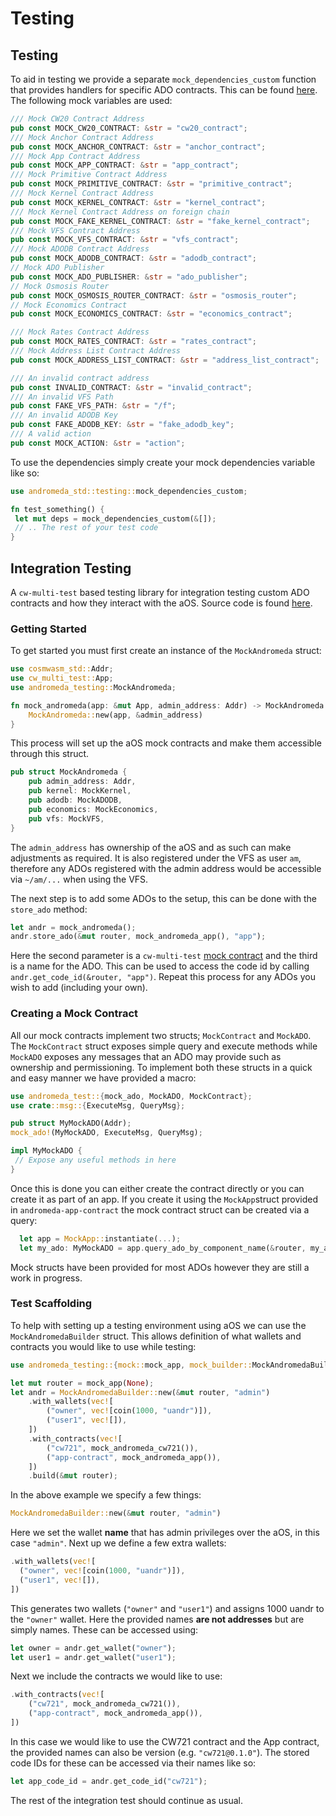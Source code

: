 # Testing

## Testing

To aid in testing we provide a separate `mock_dependencies_custom` function that provides handlers for specific ADO contracts. This can be found [here](https://github.com/andromedaprotocol/andromeda-core/blob/1.0.rc-1/packages/std/src/testing/mock\_querier.rs). The following mock variables are used:

```rust
/// Mock CW20 Contract Address
pub const MOCK_CW20_CONTRACT: &str = "cw20_contract";
/// Mock Anchor Contract Address
pub const MOCK_ANCHOR_CONTRACT: &str = "anchor_contract";
/// Mock App Contract Address
pub const MOCK_APP_CONTRACT: &str = "app_contract";
/// Mock Primitive Contract Address
pub const MOCK_PRIMITIVE_CONTRACT: &str = "primitive_contract";
/// Mock Kernel Contract Address
pub const MOCK_KERNEL_CONTRACT: &str = "kernel_contract";
/// Mock Kernel Contract Address on foreign chain
pub const MOCK_FAKE_KERNEL_CONTRACT: &str = "fake_kernel_contract";
/// Mock VFS Contract Address
pub const MOCK_VFS_CONTRACT: &str = "vfs_contract";
/// Mock ADODB Contract Address
pub const MOCK_ADODB_CONTRACT: &str = "adodb_contract";
// Mock ADO Publisher
pub const MOCK_ADO_PUBLISHER: &str = "ado_publisher";
// Mock Osmosis Router
pub const MOCK_OSMOSIS_ROUTER_CONTRACT: &str = "osmosis_router";
// Mock Economics Contract
pub const MOCK_ECONOMICS_CONTRACT: &str = "economics_contract";

/// Mock Rates Contract Address
pub const MOCK_RATES_CONTRACT: &str = "rates_contract";
/// Mock Address List Contract Address
pub const MOCK_ADDRESS_LIST_CONTRACT: &str = "address_list_contract";

/// An invalid contract address
pub const INVALID_CONTRACT: &str = "invalid_contract";
/// An invalid VFS Path
pub const FAKE_VFS_PATH: &str = "/f";
/// An invalid ADODB Key
pub const FAKE_ADODB_KEY: &str = "fake_adodb_key";
/// A valid action
pub const MOCK_ACTION: &str = "action";
```

To use the dependencies simply create your mock dependencies variable like so:

```rust
use andromeda_std::testing::mock_dependencies_custom;

fn test_something() {
 let mut deps = mock_dependencies_custom(&[]);
 // .. The rest of your test code
}
```

## Integration Testing

A `cw-multi-test` based testing library for integration testing custom ADO contracts and how they interact with the aOS. Source code is found [here](https://github.com/andromedaprotocol/andromeda-core/tree/1.0.rc-1/packages/andromeda-testing).

### Getting Started

To get started you must first create an instance of the `MockAndromeda` struct:

```rust
use cosmwasm_std::Addr;
use cw_multi_test::App;
use andromeda_testing::MockAndromeda;

fn mock_andromeda(app: &mut App, admin_address: Addr) -> MockAndromeda {
    MockAndromeda::new(app, &admin_address)
}
```

This process will set up the aOS mock contracts and make them accessible through this struct.

```rust
pub struct MockAndromeda {
    pub admin_address: Addr,
    pub kernel: MockKernel,
    pub adodb: MockADODB,
    pub economics: MockEconomics,
    pub vfs: MockVFS,
}
```

The `admin_address` has ownership of the aOS and as such can make adjustments as required. It is also registered under the VFS as user `am`, therefore any ADOs registered with the admin address would be accessible via `~/am/...` when using the VFS.

The next step is to add some ADOs to the setup, this can be done with the `store_ado` method:

```rust
let andr = mock_andromeda();
andr.store_ado(&mut router, mock_andromeda_app(), "app");
```

Here the second parameter is a `cw-multi-test` [mock contract](https://docs.rs/cw-multi-test/latest/cw\_multi\_test/trait.Contract.html) and the third is a name for the ADO. This can be used to access the code id by calling `andr.get_code_id(&router, "app")`. Repeat this process for any ADOs you wish to add (including your own).

### Creating a Mock Contract

All our mock contracts implement two structs; `MockContract` and `MockADO`. The `MockContract` struct exposes simple query and execute methods while `MockADO` exposes any messages that an ADO may provide such as ownership and permissioning. To implement both these structs in a quick and easy manner we have provided a macro:

```rust
use andromeda_test::{mock_ado, MockADO, MockContract};
use crate::msg::{ExecuteMsg, QueryMsg};

pub struct MyMockADO(Addr);
mock_ado!(MyMockADO, ExecuteMsg, QueryMsg);

impl MyMockADO {
 // Expose any useful methods in here
}
```

Once this is done you can either create the contract directly or you can create it as part of an app. If you create it using the `MockApp`struct provided in `andromeda-app-contract` the mock contract struct can be created via a query:

```rust
  let app = MockApp::instantiate(...);
  let my_ado: MyMockADO = app.query_ado_by_component_name(&router, my_ado_name);
```

Mock structs have been provided for most ADOs however they are still a work in progress.

### Test Scaffolding

To help with setting up a testing environment using aOS we can use the `MockAndromedaBuilder` struct. This allows definition of what wallets and contracts you would like to use while testing:

```rust
use andromeda_testing::{mock::mock_app, mock_builder::MockAndromedaBuilder};

let mut router = mock_app(None);
let andr = MockAndromedaBuilder::new(&mut router, "admin")
    .with_wallets(vec![
        ("owner", vec![coin(1000, "uandr")]),
        ("user1", vec![]),
    ])
    .with_contracts(vec![
        ("cw721", mock_andromeda_cw721()),
        ("app-contract", mock_andromeda_app()),
    ])
    .build(&mut router);
```

In the above example we specify a few things:

```rust
MockAndromedaBuilder::new(&mut router, "admin")
```

Here we set the wallet **name** that has admin privileges over the aOS, in this case `"admin"`. Next up we define a few extra wallets:

```rust
.with_wallets(vec![
  ("owner", vec![coin(1000, "uandr")]),
  ("user1", vec![]),
])
```

This generates two wallets (`"owner"` and `"user1"`) and assigns 1000 uandr to the `"owner"` wallet. Here the provided names **are not addresses** but are simply names. These can be accessed using:

```rust
let owner = andr.get_wallet("owner");
let user1 = andr.get_wallet("user1");
```

Next we include the contracts we would like to use:

```rust
.with_contracts(vec![
    ("cw721", mock_andromeda_cw721()),
    ("app-contract", mock_andromeda_app()),
])
```

In this case we would like to use the CW721 contract and the App contract, the provided names can also be version (e.g. `"cw721@0.1.0"`). The stored code IDs for these can be accessed via their names like so:

```rust
let app_code_id = andr.get_code_id("cw721");
```

The rest of the integration test should continue as usual.

